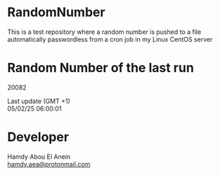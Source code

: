 # RandomNumber    
This is a test repository where a random number is pushed to a file automatically passwordless from a cron job in my Linux CentOS server    
# Random Number of the last run   
20082
      
Last update (GMT +1)    
05/02/25 06:00:01
# Developer    
Hamdy Abou El Anein   
hamdy.aea@protonmail.com
